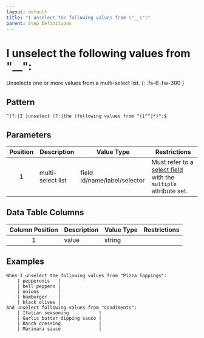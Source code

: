 ```yaml
---
layout: default
title: "I unselect the following values from \"__\":"
parent: Step Definitions
---
```


# I unselect the following values from "\_\_":

Unselects one or more values from a multi-select list.
{: .fs-6 .fw-300 }

## Pattern

```golang
^(?:|I )unselect (?:|the )following values from "([^"]*)":$
```

## Parameters

| Position | Description       | Value Type                   | Restrictions                                                                                                       |
| :------: | ----------------- | ---------------------------- | ------------------------------------------------------------------------------------------------------------------ |
|    1     | multi-select list | field id/name/label/selector | Must refer to a [select field]({{site.baseurl}}/field_types.html#select-fields) with the `multiple` attribute set. |

## Data Table Columns

| Column Position | Description | Value Type | Restrictions |
| :-------------: | ----------- | ---------- | ------------ |
|        1        | value       | string     |              |

## Examples

```gherkin
When I unselect the following values from "Pizza Toppings":
    | pepperonis   |
    | bell peppers |
    | onions       |
    | hamburger    |
    | black olives |
And unselect following values from "Condiments":
    | Italian seasoning           |
    | Garlic butter dipping sauce |
    | Ranch dressing              |
    | Marinara sauce              |
```